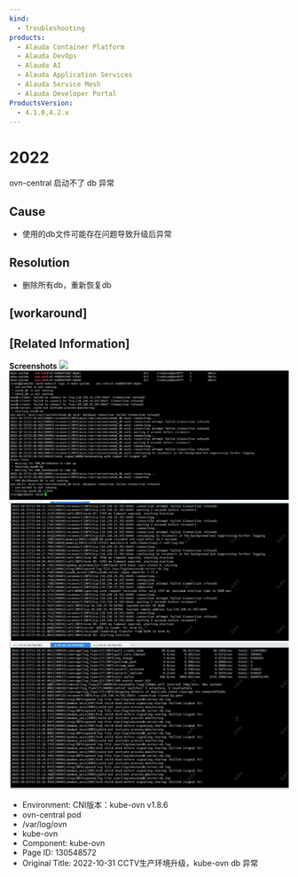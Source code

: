 ```yaml
---
kind:
  - Troubleshooting
products:
  - Alauda Container Platform
  - Alauda DevOps
  - Alauda AI
  - Alauda Application Services
  - Alauda Service Mesh
  - Alauda Developer Portal
ProductsVersion:
  - 4.1.0,4.2.x
---
```

<!-- A type of document that involves encountering a fault, diagnosing it, performing root cause analysis, and providing solutions. -->

# 2022

ovn-central 启动不了 db 异常

## Cause
- 使用的db文件可能存在问题导致升级后异常

## Resolution
- 删除所有db，重新恢复db

## [workaround]

## [Related Information]
**Screenshots**
![](https://jira.alauda.cn/secure/attachment/126923/126923_image-2022-10-31-23-31-51-581.png)
![](assets/2022-10-31-cctvsheng-chan-huan-jing-sheng-ji-kube-ovn-db-yi-chang/image2022-11-3_13-59-24.png)
![](assets/2022-10-31-cctvsheng-chan-huan-jing-sheng-ji-kube-ovn-db-yi-chang/image2022-11-3_14-2-22.png)
![](assets/2022-10-31-cctvsheng-chan-huan-jing-sheng-ji-kube-ovn-db-yi-chang/image2022-11-3_14-2-53.png)
- Environment: CNI版本：kube-ovn v1.8.6
- ovn-central pod
- /var/log/ovn
- kube-ovn
- Component: kube-ovn
- Page ID: 130548572
- Original Title: 2022-10-31  CCTV生产环境升级，kube-ovn db 异常
